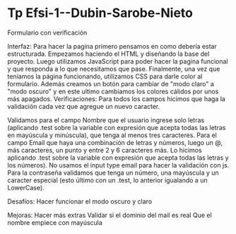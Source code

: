 # Tp Efsi-1--Dubin-Sarobe-Nieto
 Formulario con verificación

Interfaz: 
Para hacer la pagina primero pensamos en como debería estar estructurada. Empezamos haciendo el HTML y diseñando la base del proyecto. Luego utilizamos JavaScript para poder hacer la pagina funcional y que responda a lo que necesitamos que pase. Finalmente, una vez que teníamos la página funcionando, utilizamos CSS para darle color al formulario. Además creamos un botón para cambiar de "modo claro" a "modo oscuro" y en este ultimo cambiamos los colores cálidos por unos más apagados. 
Verificaciones:
Para todos los campos hicimos que haga la validación cada vez que agregue un nuevo caracter. 

Validamos para el campo Nombre que el usuario ingrese solo letras (aplicando .test sobre la variable con expresión que acepta todas las letras en mayúscula y minúscula), que tenga al menos tres caracteres. 
Para el campo Email que haya una combinación de letras y números, luego un @, más caracteres, un punto y entre 2 y 6 caracteres más. Lo hicimos aplicando .test sobre la variable con expresión que acepta todas las letras y los números). No usamos el input type email para hacer la validación con js.
Para la contraseña validamos que tenga un número, una mayúscula y un caracter especial (esto último con un .test, lo anterior igualando a un LowerCase). 

Desafíos: 
Hacer funcionar el modo oscuro y claro 

Mejoras: 
Hacer más extras 
Validar si el dominio del mail es real
Que el nombre empiece con mayúscula
